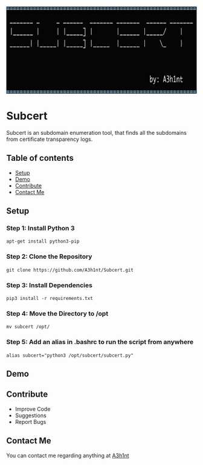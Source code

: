 <p align="center">
  <img width="1000" height="230" src="/images/subcert.png">
</p>

# Subcert
Subcert is an subdomain enumeration tool, that finds all the subdomains from certificate transparency logs. 

## Table of contents
* [Setup](#Setup)
* [Demo](#Demo)
* [Contribute](#contribute)
* [Contact Me](#Contact-Me)

## Setup
### Step 1: Install Python 3
```
apt-get install python3-pip
```
### Step 2: Clone the Repository
```
git clone https://github.com/A3h1nt/Subcert.git
```
### Step 3: Install Dependencies
```
pip3 install -r requirements.txt
```
### Step 4: Move the Directory to /opt 
```
mv subcert /opt/
```
### Step 5: Add an alias in .bashrc to run the script from anywhere
```
alias subcert="python3 /opt/subcert/subcert.py"
```

## Demo

## Contribute
- Improve Code
- Suggestions
- Report Bugs

## Contact Me

You can contact me regarding anything at [A3h1nt](https://twitter.com/A3h1nt)
